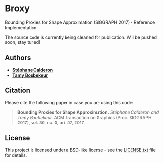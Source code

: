 # Broxy
Bounding Proxies for Shape Approximation (SIGGRAPH 2017) - Reference Implementation

The source code is currently being cleaned for publication. Will be pushed soon, stay tuned!

## Authors

* [**Stéphane Calderon**](https://www.linkedin.com/in/st%C3%A9phane-calderon-509ab628/?ppe=1) 
* [**Tamy Boubekeur**](https://www.telecom-paristech.fr/~boubek)

## Citation

Please cite the following paper in case you are using this code:
>**Bounding Proxies for Shape Approximation.** *Stéphane Calderon and Tamy Boubekeur.* ACM Transaction on Graphics (Proc. SIGGRAPH 2017), vol. 36, no. 5, art. 57, 2017.

## License

This project is licensed under a BSD-like license - see the [LICENSE.txt](LICENSE.txt) file for details.